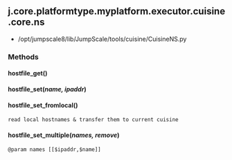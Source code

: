 <!-- toc -->
## j.core.platformtype.myplatform.executor.cuisine.core.ns

- /opt/jumpscale8/lib/JumpScale/tools/cuisine/CuisineNS.py

### Methods

#### hostfile_get() 

#### hostfile_set(*name, ipaddr*) 

#### hostfile_set_fromlocal() 

```
read local hostnames & transfer them to current cuisine

```

#### hostfile_set_multiple(*names, remove*) 

```
@param names [[$ipaddr,$name]]

```

